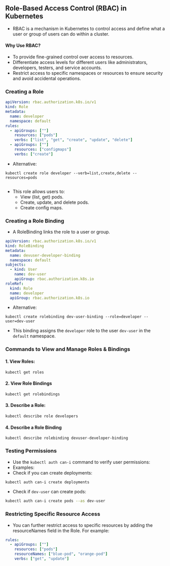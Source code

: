 ## Role-Based Access Control (RBAC) in Kubernetes

- RBAC is a mechanism in Kubernetes to control access and define what a user or group of users can do within a cluster.

#### Why Use RBAC?

- To provide fine-grained control over access to resources.
- Differentiate access levels for different users like administrators, developers, testers, and service accounts.
- Restrict access to specific namespaces or resources to ensure security and avoid accidental operations.

### Creating a Role

```yaml
apiVersion: rbac.authorization.k8s.io/v1
kind: Role
metadata:
  name: developer
  namespace: default
rules:
  - apiGroups: [""]
    resources: ["pods"]
    verbs: ["list", "get", "create", "update", "delete"]
  - apiGroups: [""]
    resources: ["configmaps"]
    verbs: ["create"]
```

- Alternative:

```
kubectl create role developer --verb=list,create,delete --resources=pods
```

```

```

- This role allows users to:
  - View (list, get) pods.
  - Create, update, and delete pods.
  - Create config maps.

### Creating a Role Binding

- A RoleBinding links the role to a user or group.

```yaml
apiVersion: rbac.authorization.k8s.io/v1
kind: RoleBinding
metadata:
  name: devuser-developer-binding
  namespace: default
subjects:
  - kind: User
    name: dev-user
    apiGroup: rbac.authorization.k8s.io
roleRef:
  kind: Role
  name: developer
  apiGroup: rbac.authorization.k8s.io
```

- Alternative:

```
kubectl create rolebinding dev-user-binding --role=developer --user=dev-user
```

- This binding assigns the `developer` role to the user `dev-user` in the `default` namespace.

### Commands to View and Manage Roles & Bindings

#### 1. View Roles:

```shell
kubectl get roles
```

#### 2. View Role Bindings

```shell
kubectl get rolebindings
```

#### 3. Describe a Role:

```shell
kubectl describe role developers
```

#### 4. Describe a Role Binding

```shell
kubectl describe rolebinding devuser-developer-binding
```

### Testing Permissions

- Use the `kubectl auth can-i` command to verify user permissions:
- Examples:
- Check if you can create deployments:

```bash
kubectl auth can-i create deployments
```

- Check if `dev-user` can create pods:

```bash
kubectl auth can-i create pods --as dev-user
```

### Restricting Specific Resource Access

- You can further restrict access to specific resources by adding the resourceNames field in the Role. For example:

```yaml
rules:
  - apiGroups: [""]
    resources: ["pods"]
    resourceNames: ["blue-pod", "orange-pod"]
    verbs: ["get", "update"]
```
